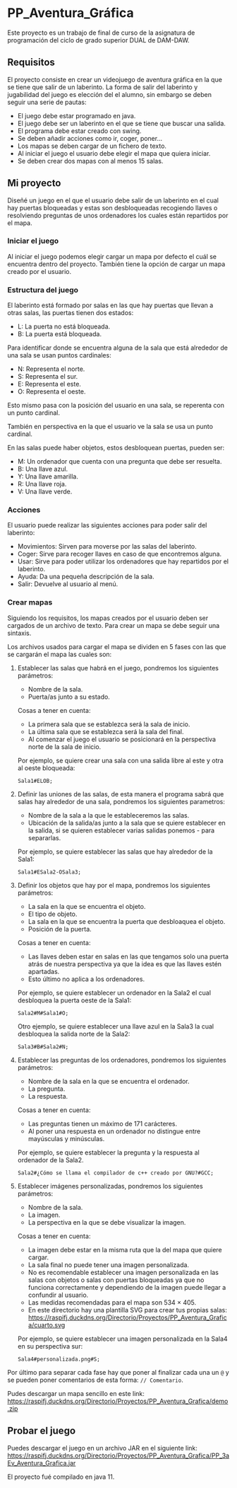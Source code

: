 # PP_Aventura_Gráfica
Este proyecto es un trabajo de final de curso de la asignatura de programación del ciclo de grado superior DUAL de DAM-DAW.

## Requisitos
El proyecto consiste en crear un videojuego de aventura gráfica en la que se tiene que salir de un laberinto.
La forma de salir del laberinto y jugabilidad del juego es elección del el alumno, sin embargo se deben seguir una
serie de pautas:
- El juego debe estar programado en java.
- El juego debe ser un laberinto en el que se tiene que buscar una salida.
- El programa debe estar creado con swing.
- Se deben añadir acciones como ir, coger, poner...
- Los mapas se deben cargar de un fichero de texto.
- Al iniciar el juego el usuario debe elegir el mapa que quiera iniciar.
- Se deben crear dos mapas con al menos 15 salas.

## Mi proyecto
Diseñé un juego en el que el usuario debe salir de un laberinto en el cual hay puertas bloqueadas y estas son desbloqueadas
recogiendo llaves o resolviendo preguntas de unos ordenadores los cuales están repartidos por el mapa.

### Iniciar el juego
Al iniciar el juego podemos elegir cargar un mapa por defecto el cuál se encuentra dentro del proyecto.
También tiene la opción de cargar un mapa creado por el usuario.

### Estructura del juego
El laberinto está formado por salas en las que hay puertas que llevan a otras salas, las puertas tienen dos estados:
- L: La puerta no está bloqueada.
- B: La puerta está bloqueada.

Para identificar donde se encuentra alguna de la sala que está alrededor de una sala se usan puntos cardinales:
- N: Representa el norte.
- S: Representa el sur.
- E: Representa el este.
- O: Representa el oeste.

Esto mismo pasa con la posición del usuario en una sala, se reperenta con un punto cardinal.

También en perspectiva en la que el usuario ve la sala se usa un punto cardinal.

En las salas puede haber objetos, estos desbloquean puertas, pueden ser:
- M: Un ordenador que cuenta con una pregunta que debe ser resuelta.
- B: Una llave azul.
- Y: Una llave amarilla.
- R: Una llave roja.
- V: Una llave verde.

### Acciones
El usuario puede realizar las siguientes acciones para poder salir del laberinto:
- Movimientos: Sirven para moverse por las salas del laberinto.
- Coger: Sirve para recoger llaves en caso de que encontremos alguna.
- Usar: Sirve para poder utilizar los ordenadores que hay repartidos por el laberinto.
- Ayuda: Da una pequeña descripción de la sala.
- Salir: Devuelve al usuario al menú.

### Crear mapas
Siguiendo los requisitos, los mapas creados por el usuario deben ser cargados de un archivo de texto. Para crear un mapa se
debe seguir una sintaxis.

Los archivos usados para cargar el mapa se dividen en 5 fases con las que se cargarán el mapa las cuales son:
1. Establecer las salas que habrá en el juego, pondremos los siguientes parámetros:
    - Nombre de la sala.
    - Puerta/as junto a su estado.

    Cosas a tener en cuenta:
    - La primera sala que se establezca será la sala de inicio.
    - La última sala que se establezca será la sala del final.
    - Al comenzar el juego el usuario se posicionará en la perspectiva norte de la sala de inicio.

    Por ejemplo, se quiere crear una sala con una salida libre al este y otra al oeste bloqueada:
    ```
    Sala1#ELOB;
    ```

2. Definir las uniones de las salas, de esta manera el programa sabrá que salas hay alrededor de una sala, pondremos los 
siguientes parametros:
    - Nombre de la sala a la que le estableceremos las salas.
    - Ubicación de la salida/as junto a la sala que se quiere establecer en la salida, si se quieren establecer varias salidas ponemos - 
    para separarlas. 

    Por ejemplo, se quiere establecer las salas que hay alrededor de la Sala1:
    ```
    Sala1#ESala2-OSala3;
    ```

3. Definir los objetos que hay por el mapa, pondremos los siguientes parámetros:
    - La sala en la que se encuentra el objeto.
    - El tipo de objeto.
    - La sala en la que se encuentra la puerta que desbloaquea el objeto.
    - Posición de la puerta.

    Cosas a tener en cuenta:
    - Las llaves deben estar en salas en las que tengamos solo una puerta atrás de nuestra perspectiva ya que la idea es que las llaves 
    estén apartadas.
    - Esto último no aplica a los ordenadores.

    Por ejemplo, se quiere establecer un ordenador en la Sala2 el cual desbloquea la puerta oeste de la Sala1:
    ```
    Sala2#M#Sala1#O;
    ```
    Otro ejemplo, se quiere establecer una llave azul en la Sala3 la cual desbloquea la salida norte de la Sala2:
    ```
    Sala3#B#Sala2#N;
    ```

4. Establecer las preguntas de los ordenadores, pondremos los siguientes parámetros:
    - Nombre de la sala en la que se encuentra el ordenador.
    - La pregunta.
    - La respuesta.

    Cosas a tener en cuenta:
    - Las preguntas tienen un máximo de 171 carácteres.
    - Al poner una respuesta en un ordenador no distingue entre mayúsculas y minúsculas.

    Por ejemplo, se quiere establecer la pregunta y la respuesta al ordenador de la Sala2.
    ```
    Sala2#¿Cómo se llama el compilador de c++ creado por GNU?#GCC;
    ```

5. Establecer imágenes personalizadas, pondremos los siguientes parámetros:
    - Nombre de la sala.
    - La imagen.
    - La perspectiva en la que se debe visualizar la imagen.

    Cosas a tener en cuenta:
    - La imagen debe estar en la misma ruta que la del mapa que quiere cargar.
    - La sala final no puede tener una imagen personalizada.
    - No es recomendable establecer una imagen personalizada en las salas con objetos o salas con puertas bloqueadas ya que no funciona 
    correctamente y dependiendo de la imagen puede llegar a confundir al usuario.
    - Las medidas recomendadas para el mapa son 534 × 405.
    - En este directorio hay una plantilla SVG para crear tus propias salas: https://raspifj.duckdns.org/Directorio/Proyectos/PP_Aventura_Grafica/cuarto.svg

    Por ejemplo, se quiere establecer una imagen personalizada en la Sala4 en su perspectiva sur:
    ```
    Sala4#personalizada.png#S;
    ```

Por último para separar cada fase hay que poner al finalizar cada una un ```@``` y se pueden poner comentarios de esta 
forma: ```// Comentario```.

Pudes descargar un mapa sencillo en este link: https://raspifj.duckdns.org/Directorio/Proyectos/PP_Aventura_Grafica/demo.zip

## Probar el juego
Puedes descargar el juego en un archivo JAR en el siguiente link: https://raspifj.duckdns.org/Directorio/Proyectos/PP_Aventura_Grafica/PP_3aEv_Aventura_Grafica.jar

El proyecto fué compilado en java 11.
